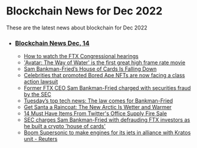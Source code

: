# Blockchain News for Dec 2022
These are the latest news about blockchain for Dec 2022
- ### [Blockchain News Dec, 14](./14)
    - [How to watch the FTX Congressional hearings](https://www.engadget.com/ftx-hearings-sbf-house-congress-senate-133021258.html) 
    - ['Avatar: The Way of Water' is the first great high frame rate movie](https://www.engadget.com/avatar-the-way-of-water-review-hfr-high-frame-rate-170058030.html) 
    - [Sam Bankman-Fried’s House of Cards Is Falling Down](https://www.wired.com/story/sam-bankman-fried-arrested-ftx-collapse/) 
    - [Celebrities that promoted Bored Ape NFTs are now facing a class action lawsuit](https://www.theverge.com/2022/12/13/23507575/bored-ape-yacht-club-yuga-labs-nft-cryptocurrency-lawsuit) 
    - [Former FTX CEO Sam Bankman-Fried charged with securities fraud by the SEC](https://www.theverge.com/2022/12/13/23507015/sam-bankman-fried-ftx-sec-criminal-fraud-doj-cftc) 
    - [Tuesday’s top tech news: The law comes for Bankman-Fried](https://www.theverge.com/2022/12/13/23506980/december-13-2022-tech-news-liveblog) 
    - [Get Santa a Raincoat: The New Arctic Is Wetter and Warmer](https://gizmodo.com/arctic-climate-change-warmer-wetter-1849888558) 
    - [14 Must Have Items From Twitter's Office Supply Fire Sale](https://gizmodo.com/twitter-auction-elon-musk-layoffs-blue-bird-1849889191) 
    - [SEC charges Sam Bankman-Fried with defrauding FTX investors as he built a crypto 'house of cards'](https://www.cnn.com/2022/12/13/business/sam-bankman-fried-charges/index.html) 
    - [Boom Supersonic to make engines for its jets in alliance with Kratos unit - Reuters](https://www.reuters.com/business/aerospace-defense/boom-supersonic-make-engines-its-jets-alliance-with-kratos-unit-2022-12-13/) 
